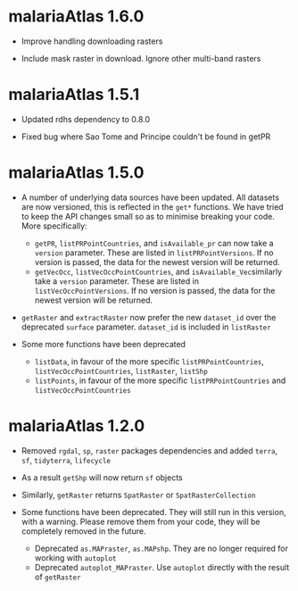 # malariaAtlas 1.6.0

* Improve handling downloading rasters

* Include mask raster in download. Ignore other multi-band rasters


# malariaAtlas 1.5.1

* Updated rdhs dependency to 0.8.0

* Fixed bug where Sao Tome and Principe couldn't be found in getPR

# malariaAtlas 1.5.0

* A number of underlying data sources have been updated. All datasets are now versioned, this is reflected in the `get*` functions. We have tried to keep the API changes small so as to minimise breaking your code. 
More specifically:
    * `getPR`, `listPRPointCountries`, and `isAvailable_pr` can now take a `version` parameter. These are listed in `listPRPointVersions`. If no version is passed, the data for the newest version will be returned.
    * `getVecOcc`, `listVecOccPointCountries`, and `isAvailable_Vec`similarly take a `version` parameter. These are listed in `listVecOccPointVersions`. If no version is passed, the data for the newest version will be returned.

* `getRaster` and `extractRaster` now prefer the new `dataset_id` over the deprecated `surface` parameter. `dataset_id` is included in `listRaster`


* Some more functions have been deprecated
    * `listData`, in favour of the more specific `listPRPointCountries`, `listVecOccPointCountries`, `listRaster`, `listShp`
    * `listPoints`, in favour of the more specific `listPRPointCountries` and `listVecOccPointCountries`


# malariaAtlas 1.2.0

*   Removed `rgdal`, `sp`, `raster` packages dependencies and added `terra`, `sf`, `tidyterra`, `lifecycle`

*   As a result `getShp` will now return `sf` objects

*   Similarly, `getRaster` returns `SpatRaster` or `SpatRasterCollection`

*   Some functions have been deprecated. They will still run in this version, with a warning. Please remove them from your code, they will be completely removed in the future.
    *   Deprecated `as.MAPraster`, `as.MAPshp`. They are no longer required for working with `autoplot`
    *   Deprecated `autoplot_MAPraster`. Use `autoplot` directly with the result of `getRaster`
